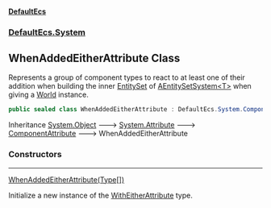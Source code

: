 #### [DefaultEcs](index.md 'index')
### [DefaultEcs.System](index.md#DefaultEcs_System 'DefaultEcs.System')
## WhenAddedEitherAttribute Class
Represents a group of component types to react to at least one of their addition when building the inner [EntitySet](EntitySet.md 'DefaultEcs.EntitySet') of [AEntitySetSystem&lt;T&gt;](AEntitySetSystem_T_.md 'DefaultEcs.System.AEntitySetSystem&lt;T&gt;') when giving a [World](World.md 'DefaultEcs.World') instance.  
```csharp
public sealed class WhenAddedEitherAttribute : DefaultEcs.System.ComponentAttribute
```

Inheritance [System.Object](https://docs.microsoft.com/en-us/dotnet/api/System.Object 'System.Object') &#129106; [System.Attribute](https://docs.microsoft.com/en-us/dotnet/api/System.Attribute 'System.Attribute') &#129106; [ComponentAttribute](ComponentAttribute.md 'DefaultEcs.System.ComponentAttribute') &#129106; WhenAddedEitherAttribute  
### Constructors

***
[WhenAddedEitherAttribute(Type[])](WhenAddedEitherAttribute_WhenAddedEitherAttribute(Type__).md 'DefaultEcs.System.WhenAddedEitherAttribute.WhenAddedEitherAttribute(System.Type[])')

Initialize a new instance of the [WithEitherAttribute](WithEitherAttribute.md 'DefaultEcs.System.WithEitherAttribute') type.  
